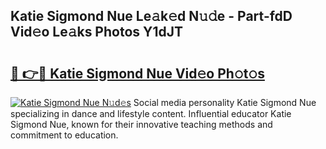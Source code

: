 ## Katie Sigmond Nue Le𝚊k𝚎d N𝚞𝚍e - Part-fdD Vid𝚎o Le𝚊ks Photos Y1dJT

# <h2><a href="http://fb9wal.evod.top/?m=Katie+Sigmond+Nue">🔗 👉🔴 Katie Sigmond Nue Vid𝚎o Ph𝚘t𝚘s</a></h2>

[![Katie Sigmond Nue N𝚞d𝚎s](https://i.imgur.com/8V9OHl7.gif)](http://fb9wal.evod.top/?m=Katie+Sigmond+Nue)
Social media personality Katie Sigmond Nue specializing in dance and lifestyle content. Influential educator Katie Sigmond Nue, known for their innovative teaching methods and commitment to education. 
